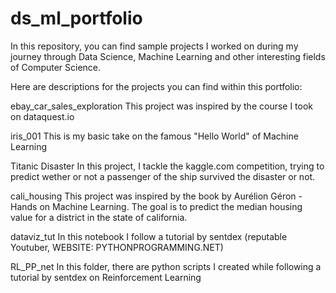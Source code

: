 # ds_ml_portfolio

In this repository, you can find sample projects I worked on during my journey through Data Science, 
Machine Learning and other interesting fields of Computer Science.

Here are descriptions for the projects you can find within this portfolio:

ebay_car_sales_exploration
This project was inspired by the course I took on dataquest.io

iris_001
This is my basic take on the famous "Hello World" of Machine Learning

Titanic Disaster
In this project, I tackle the kaggle.com competition, trying to predict wether or not a passenger of the ship survived the disaster or not.

cali_housing
This project was inspired by the book by Aurélion Géron - Hands on Machine Learning.
The goal is to predict the median housing value for a district in the state of california.

dataviz_tut
In this notebook I follow a tutorial by sentdex (reputable Youtuber, WEBSITE: PYTHONPROGRAMMING.NET)

RL_PP_net
In this folder, there are python scripts I created while following a tutorial by sentdex on Reinforcement Learning
